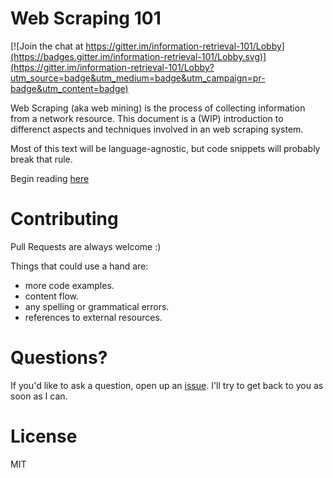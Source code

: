 # Web Scraping 101

[![Join the chat at https://gitter.im/information-retrieval-101/Lobby](https://badges.gitter.im/information-retrieval-101/Lobby.svg)](https://gitter.im/information-retrieval-101/Lobby?utm_source=badge&utm_medium=badge&utm_campaign=pr-badge&utm_content=badge)

Web Scraping (aka web mining) is the process of collecting information from a network resource. This document is a (WIP) introduction to differenct aspects and techniques involved in an web scraping system.

Most of this text will be language-agnostic, but code snippets will probably break that rule.

Begin reading [here](https://github.com/turtleDev/web-scraping-101/blob/master/WS101.md)

# Contributing
Pull Requests are always welcome :)

Things that could use a hand are: 

* more code examples.
* content flow.
* any spelling or grammatical errors.
* references to external resources.

# Questions?
If you'd like to ask a question, open up an [issue][ref-issue]. I'll try to get back to you as soon as I can.


# License
MIT

[ref-issue]:https://github.com/turtleDev/web-scraping-101/issues
